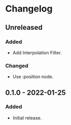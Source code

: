 # Changelog

## Unreleased

### Added

- Add Interpolation Filter.

### Changed

- Use :position node.

## 0.1.0 - 2022-01-25

### Added

- Initial release.
